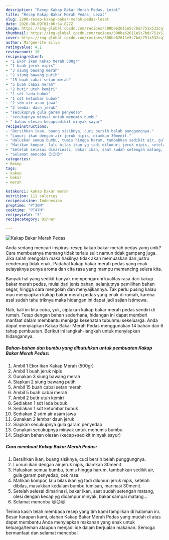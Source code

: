```yaml
---
description: "Resep Kakap Bakar Merah Pedas, Lezat"
title: "Resep Kakap Bakar Merah Pedas, Lezat"
slug: 2200-resep-kakap-bakar-merah-pedas-lezat
date: 2020-08-09T01:06:54.827Z
image: https://img-global.cpcdn.com/recipes/300be62611e5c7bd/751x532cq70/kakap-bakar-merah-pedas-foto-resep-utama.jpg
thumbnail: https://img-global.cpcdn.com/recipes/300be62611e5c7bd/751x532cq70/kakap-bakar-merah-pedas-foto-resep-utama.jpg
cover: https://img-global.cpcdn.com/recipes/300be62611e5c7bd/751x532cq70/kakap-bakar-merah-pedas-foto-resep-utama.jpg
author: Marguerite Silva
ratingvalue: 4.1
reviewcount: 10
recipeingredient:
- "1 Ekor ikan Kakap Merah 500gr"
- "1 buah jeruk nipis"
- "3 siung bawang merah"
- "2 siung bawang putih"
- "15 buah cabai setan merah"
- "5 buah cabai merah"
- "2 butir utuh kemiri"
- "1 sdt lada bubuk"
- "1 sdt ketumbar bubuk"
- "2 sdm air asam jawa"
- "2 lembar daun jeruk"
- "secukupnya gula garam penyedap"
- "secukupnya minyak untuk menumis bumbu"
- " bahan olesan kecapsedikit minyak sayur"
recipeinstructions:
- "Bersihkan ikan, buang sisiknya, cuci bersih belah punggungnya."
- "Lumuri ikan dengan air jeruk nipis, diamkan 30menit."
- "Haluskan semua bumbu, tumis hingga harum, tambahkan sedikit air, gula garam penyedap, cek rasa."
- "Matikan kompor, lalu bilas ikan yg tadi dilumuri jeruk nipis, setelah dibilas, masukkan kedalam bumbu tumisan, marinasi 30menit."
- "Setelah selesai dimarinasi, bakar ikan, saat sudah setengah matang, olesi dengan kecap yg dicampur minyak, bakar sampai matang..."
- "Selamat mencoba 😉😉😉"
categories:
- Resep
tags:
- kakap
- bakar
- merah

katakunci: kakap bakar merah 
nutrition: 111 calories
recipecuisine: Indonesian
preptime: "PT30M"
cooktime: "PT47M"
recipeyield: "3"
recipecategory: Dinner

---
```



![Kakap Bakar Merah Pedas](https://img-global.cpcdn.com/recipes/300be62611e5c7bd/751x532cq70/kakap-bakar-merah-pedas-foto-resep-utama.jpg)

Anda sedang mencari inspirasi resep kakap bakar merah pedas yang unik? Cara membuatnya memang tidak terlalu sulit namun tidak gampang juga. Jika salah mengolah maka hasilnya tidak akan memuaskan dan justru cenderung tidak enak. Padahal kakap bakar merah pedas yang enak selayaknya punya aroma dan cita rasa yang mampu memancing selera kita.

Banyak hal yang sedikit banyak mempengaruhi kualitas rasa dari kakap bakar merah pedas, mulai dari jenis bahan, selanjutnya pemilihan bahan segar, hingga cara mengolah dan menyajikannya. Tak perlu pusing kalau mau menyiapkan kakap bakar merah pedas yang enak di rumah, karena asal sudah tahu triknya maka hidangan ini dapat jadi sajian istimewa.




Nah, kali ini kita coba, yuk, ciptakan kakap bakar merah pedas sendiri di rumah. Tetap dengan bahan sederhana, hidangan ini dapat memberi manfaat dalam membantu menjaga kesehatan tubuhmu sekeluarga. Anda dapat menyiapkan Kakap Bakar Merah Pedas menggunakan 14 bahan dan 6 tahap pembuatan. Berikut ini langkah-langkah untuk menyiapkan hidangannya.

<!--inarticleads1-->

##### Bahan-bahan dan bumbu yang dibutuhkan untuk pembuatan Kakap Bakar Merah Pedas:

1. Ambil 1 Ekor ikan Kakap Merah (500gr)
1. Ambil 1 buah jeruk nipis
1. Gunakan 3 siung bawang merah
1. Siapkan 2 siung bawang putih
1. Ambil 15 buah cabai setan merah
1. Ambil 5 buah cabai merah
1. Ambil 2 butir utuh kemiri
1. Sediakan 1 sdt lada bubuk
1. Sediakan 1 sdt ketumbar bubuk
1. Sediakan 2 sdm air asam jawa
1. Gunakan 2 lembar daun jeruk
1. Siapkan secukupnya gula garam penyedap
1. Gunakan secukupnya minyak untuk menumis bumbu
1. Siapkan  bahan olesan (kecap+sedikit minyak sayur)




<!--inarticleads2-->

##### Cara membuat Kakap Bakar Merah Pedas:

1. Bersihkan ikan, buang sisiknya, cuci bersih belah punggungnya.
1. Lumuri ikan dengan air jeruk nipis, diamkan 30menit.
1. Haluskan semua bumbu, tumis hingga harum, tambahkan sedikit air, gula garam penyedap, cek rasa.
1. Matikan kompor, lalu bilas ikan yg tadi dilumuri jeruk nipis, setelah dibilas, masukkan kedalam bumbu tumisan, marinasi 30menit.
1. Setelah selesai dimarinasi, bakar ikan, saat sudah setengah matang, olesi dengan kecap yg dicampur minyak, bakar sampai matang...
1. Selamat mencoba 😉😉😉




Terima kasih telah membaca resep yang tim kami tampilkan di halaman ini. Besar harapan kami, olahan Kakap Bakar Merah Pedas yang mudah di atas dapat membantu Anda menyiapkan makanan yang enak untuk keluarga/teman ataupun menjadi ide dalam berjualan makanan. Semoga bermanfaat dan selamat mencoba!
